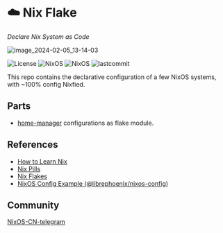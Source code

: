 <h1 align="left">☁️ Nix Flake</h1>
<p align="left">
    <em>Declare Nix System as Code</em>
</p>

![image_2024-02-05_13-14-03](https://github.com/yqlbu/nixos-config/assets/31861128/46d01418-b718-421c-b1e0-39cd4558eb1a)

<p align="left">
    <img src="https://custom-icon-badges.herokuapp.com/github/license/yqlbu/nixos-config?logo=law&color=orange" alt="License"/>
    <img src="https://img.shields.io/static/v1?logo=nixos&logoColor=white&label=&message=Built%20with%20Nix&color=41439a" alt="NixOS"/>
    <img src="https://custom-icon-badges.herokuapp.com/badge/nixos-23.11-navy.svg?logo=nixos&logoColor=white" alt="NixOS">
    <img src="https://custom-icon-badges.herokuapp.com/github/last-commit/yqlbu/nixos-config?logo=history&logoColor=white" alt="lastcommit"/>
</p>

This repo contains the declarative configuration of a few NixOS systems, with ~100% config Nixfied.

## Parts

- [home-manager](https://github.com/nix-community/home-manager) configurations as flake module.

## References

- [How to Learn Nix](https://ianthehenry.com/posts/how-to-learn-nix)
- [Nix Pills](https://nixos.org/guides/nix-pills/index.html)
- [Nix Flakes](https://nixos.wiki/wiki/Flakes)
- [NixOS Config Example (@librephoenix/nixos-config)](https://github.com/librephoenix/nixos-config)

## Community

[NixOS-CN-telegram](https://t.me/nixos_zhcn)
